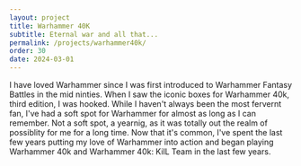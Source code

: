 ```yaml
---
layout: project
title: Warhammer 40K
subtitle: Eternal war and all that...
permalink: /projects/warhammer40k/
order: 30
date: 2024-03-01
---
```


I have loved Warhammer since I was first introduced to Warhammer Fantasy Battles in the mid ninties. When I saw the iconic boxes for Warhammer 40k, third edition, I was hooked. While I haven't always been the most fervernt fan, I've had a soft spot for Warhammer for almost as long as I can remember. Not a soft spot, a yearnig, as it was totally out the realm of possiblity for me for a long time. Now that it's common, I've spent the last few years putting my love of Warhammer into action and began playing Warhammer 40k and Warhammer 40k: KilL Team in the last few years.
